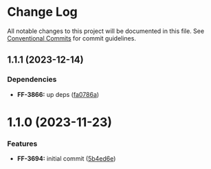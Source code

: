 # Change Log

All notable changes to this project will be documented in this file.
See [Conventional Commits](https://conventionalcommits.org) for commit guidelines.

## 1.1.1 (2023-12-14)


### Dependencies

* **FF-3866:** up deps ([fa0786a](https://github.com/cloud-ru-tech/frontend-tools/commit/fa0786a94f8f29f075ea0eac40e7eb1a31c833cf))





# 1.1.0 (2023-11-23)


### Features

* **FF-3694:** initial commit ([5b4ed6e](https://github.com/cloud-ru-tech/frontend-tools/commit/5b4ed6ec2ba0ca9a4bc1e4099380d44e10c2e7f6))
